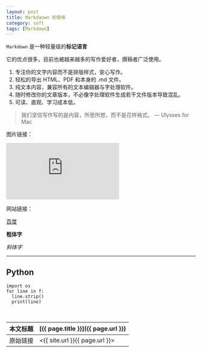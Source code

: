 ```yaml
---
layout: post
title: Markdaown 的使用
category: soft
tags: [Markdown]
---
```


`Markdown` 是一种轻量级的**标记语言**

它的优点很多，目前也被越来越多的写作爱好者，撰稿者广泛使用。

1. 专注你的文字内容而不是排版样式，安心写作。
2. 轻松的导出 HTML、PDF 和本身的 .md 文件。
3. 纯文本内容，兼容所有的文本编辑器与字处理软件。
4. 随时修改你的文章版本，不必像字处理软件生成若干文件版本导致混乱。
5. 可读、直观、学习成本低。

> 我们坚信写作写的是内容，所思所想，而不是花样格式。 — Ulysses for Mac

图片链接：

![picture](https://www.easyicon.net/api/resizeApi.php?id=1168350&size=128)

网站链接：

[百度](https://www.baidu.com/)

**粗体字**

*斜体字*

***

## Python
```
import os
for line in f: 
  line.strip()  
  print(line)
```




<br/>

本文标题 | [{{ page.title }}]({{ page.url }})
-------- |:--------
原始链接 | <{{ site.url }}{{ page.url }}>
